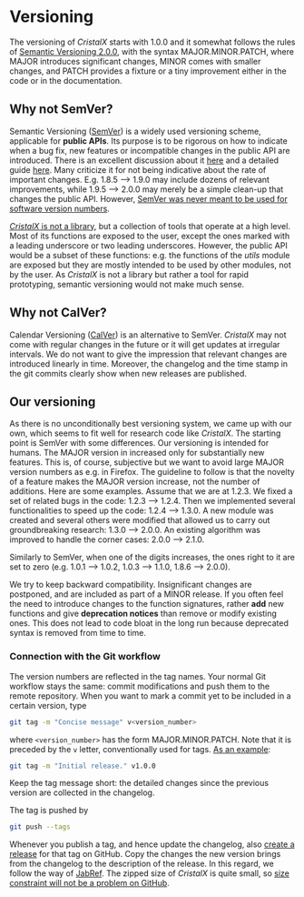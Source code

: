 # Versioning



The versioning of *CristalX* starts with 1.0.0 and it somewhat follows the rules of [Semantic Versioning 2.0.0](https://semver.org/), with the syntax MAJOR.MINOR.PATCH, where MAJOR introduces significant changes, MINOR comes with smaller changes, and PATCH provides a fixture or a tiny improvement either in the code or in the documentation.



## Why not SemVer?

Semantic Versioning ([SemVer](https://semver.org/)) is a widely used versioning scheme, applicable for **public APIs**. Its purpose is to be rigorous on how to indicate when a bug fix, new features or incompatible changes in the public API are introduced. There is an excellent discussion about it [here](https://gist.github.com/jashkenas/cbd2b088e20279ae2c8e) and a detailed guide [here](https://www.jering.tech/articles/semantic-versioning-in-practice). Many criticize it for not being indicative about the rate of important changes. E.g. 1.8.5 --> 1.9.0 may include dozens of relevant improvements, while 1.9.5 --> 2.0.0 may merely be a simple clean-up that changes the public API. However, [SemVer was never meant to be used for software version numbers](https://gist.github.com/jashkenas/cbd2b088e20279ae2c8e#gistcomment-3448638).

[*CristalX* is not a library](design), but a collection of tools that operate at a high level. Most of its functions are exposed to the user, except the ones marked with a leading underscore or two leading underscores. However, the public API would be a subset of these functions: e.g. the functions of the *utils* module are exposed but they are mostly intended to be used by other modules, not by the user. As *CristalX* is not a library but rather a tool for rapid prototyping, semantic versioning would not make much sense.



## Why not CalVer?

Calendar Versioning ([CalVer](https://calver.org/)) is an alternative to SemVer. *CristalX* may not come with regular changes in the future or it will get updates at irregular intervals. We do not want to give the impression that relevant changes are introduced linearly in time. Moreover, the changelog and the time stamp in the git commits clearly show when new releases are published.



## Our versioning

As there is no unconditionally best versioning system, we came up with our own, which seems to fit well for research code like *CristalX*. The starting point is SemVer with some differences. Our versioning is intended for humans. The MAJOR version in increased only for substantially new features. This is, of course, subjective but we want to avoid large MAJOR version numbers as e.g. in Firefox. The guideline to follow is that the novelty of a feature makes the MAJOR version increase, not the number of additions. Here are some examples. Assume that we are at 1.2.3. We fixed a set of related bugs in the code: 1.2.3 --> 1.2.4. Then we implemented several functionalities to speed up the code: 1.2.4 --> 1.3.0. A new module was created and several others were modified that allowed us to carry out groundbreaking research: 1.3.0 --> 2.0.0. An existing algorithm was improved to handle the corner cases: 2.0.0 --> 2.1.0.

Similarly to SemVer, when one of the digits increases, the ones right to it are set to zero (e.g. 1.0.1 --> 1.0.2,  1.0.3 --> 1.1.0,  1.8.6 --> 2.0.0).

We try to keep backward compatibility. Insignificant changes are postponed, and are included as part of a MINOR release. If you often feel the need to introduce changes to the function signatures, rather **add** new functions and give **deprecation notices** than remove or modify existing ones. This does not lead to code bloat in the long run because deprecated syntax is removed from time to time.



### Connection with the Git workflow

The version numbers are reflected in the tag names. Your normal Git workflow stays the same: commit modifications and push them to the remote repository. When you want to mark a commit yet to be included in a certain version, type

```bash
git tag -m "Concise message" v<version_number>
```

where `<version_number>` has the form MAJOR.MINOR.PATCH. Note that it is preceded by the `v` letter, conventionally used for tags. [As an example](https://github.com/CsatiZoltan/CristalX/tags):

```bash
git tag -m "Initial release." v1.0.0
```

Keep the tag message short: the detailed changes since the previous version are collected in the changelog.

The tag is pushed by

```bash
git push --tags
```

Whenever you publish a tag, and hence update the changelog, also [create a release](https://github.com/CsatiZoltan/CristalX/releases) for that tag on GitHub. Copy the changes the new version brings from the changelog to the description of the release. In this regard, we follow the way of [JabRef](https://github.com/JabRef/jabref/releases). The zipped size of *CristalX* is quite small, so [size constraint will not be a problem on GitHub](https://docs.github.com/en/free-pro-team@latest/github/managing-large-files/distributing-large-binaries).

